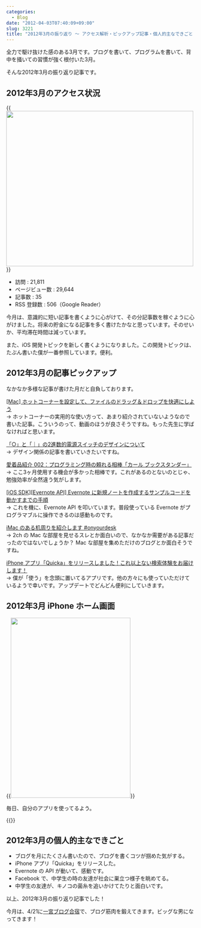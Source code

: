 ```yaml
---
categories:
  - Blog
date: "2012-04-03T07:40:09+09:00"
slug: 3221
title: "2012年3月の振り返り 〜 アクセス解析・ピックアップ記事・個人的主なできごと 〜"
---
```


全力で駆け抜けた感のある3月です。ブログを書いて、プログラムを書いて、背中を掻いての習慣が強く根付いた3月。

そんな2012年3月の振り返り記事です。

## 2012年3月のアクセス状況

{{<img alt="" src="/images/2012/04/3221_1.png" width="500" height="414">}}

* 訪問 : 21,811
* ページビュー数 : 29,644
* 記事数 : 35	
* RSS 登録数 : 506（Google Reader）

今月は、意識的に短い記事を書くように心がけて、その分記事数を稼ぐように心がけました。将来の貯金になる記事を多く書けたかなと思っています。そのせいか、平均滞在時間は減っています。

また、iOS 開発トピックを新しく書くようになりました。この開発トピックは、たぶん書いた僕が一番参照しています。便利。

## 2012年3月の記事ピックアップ

なかなか多様な記事が書けた月だと自負しております。

[[Mac] ホットコーナーを設定して、ファイルのドラッグ＆ドロップを快適にしよう](http://rakuishi.com/archives/2683/)  
→ ホットコーナーの実用的な使い方って、あまり紹介されていないようなので書いた記事。こういうのって、動画のほうが良さそうですね。もった先生に学ばなければと思います。

[「○」と「｜」の2進数的電源スイッチのデザインについて](http://rakuishi.com/design/2942/)  
→ デザイン関係の記事を書いていきたいですね。

[愛着品紹介 002：プログラミング時の頼れる相棒「カール ブックスタンダー」](http://rakuishi.com/archives/3008/)  
→ ここ3ヶ月使用する機会が多かった相棒です。これがあるのとないのとじゃ、勉強効率が全然違う気がします。

[[iOS SDK][Evernote API] Evernote に新規ノートを作成するサンプルコードを動かすまでの手順](http://rakuishi.com/archives/3068/)  
→ これを機に、Evernote API を叩いています。普段使っている Evernote がプログラマブルに操作できるのは感動ものです。

[iMac のある机周りを紹介します #onyourdesk](http://rakuishi.com/archives/3106/)  
→ 2ch の Mac な部屋を見せるスレとか面白いので、なかなか需要がある記事だったのではないでしょうか？ Mac な部屋を集めただけのブログとか面白そうですね。

[iPhone アプリ「Quicka」をリリースしました！これ以上ない検索体験をお届けします！](http://rakuishi.com/archives/3144/)  
→ 僕が「使う」を念頭に置いてるアプリです。他の方々にも使っていただけているようで幸いです。アップデートでどんどん便利にしていきます。

## 2012年3月 iPhone ホーム画面

{{<img alt="" src="/images/2012/04/3221_2.png" width="320" height="480">}}

毎日、自分のアプリを使ってるよう。

{{<app id="511606108" title="Quicka 1.0（￥85）" src="http://a2.mzstatic.com/us/r1000/104/Purple/v4/c5/e7/f3/c5e7f362-6f60-53a8-dbe0-dbec33f240ee/ibjG3fNt4Phm08ZnZUjx0g-temp-upload.cqnwvlfj.100x100-75.png">}}

## 2012年3月の個人的主なできごと

* ブログを月にたくさん書いたので、ブログを書くコツが掴めた気がする。
* iPhone アプリ「Quicka」をリリースした。
* Evernote の API が動いて、感動です。
* Facebook で、中学生の時の友達が社会に巣立つ様子を眺めてる。
* 中学生の友達が、キノコの菌糸を追いかけてたりと面白いです。

以上、2012年3月の振り返り記事でした！

今月は、4/21に[一宮ブログ合宿](http://tweetvite.com/event/blog_off1)で、ブログ筋肉を鍛えてきます。ビッグな男になってきます！
